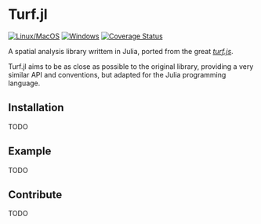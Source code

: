 # Turf.jl

[![Linux/MacOS](https://travis-ci.org/philoez98/Turf.jl.svg?branch=master)](https://travis-ci.org/philoez98/Turf.jl)
[![Windows](https://ci.appveyor.com/api/projects/status/deghewsv2gra487s?svg=true)](https://ci.appveyor.com/project/philoez98/turf-jl)
[![Coverage Status](https://coveralls.io/repos/github/philoez98/Turf.jl/badge.svg?branch=master)](https://coveralls.io/github/philoez98/Turf.jl?branch=master)

A spatial analysis library writtem in Julia, ported from the great [*turf.js*](https://github.com/Turfjs/turf).

Turf.jl aims to be as close as possible to the original library, providing a very similar API and conventions, but adapted for the Julia programming language.

## Installation

TODO


## Example

 TODO

## Contribute
  TODO
